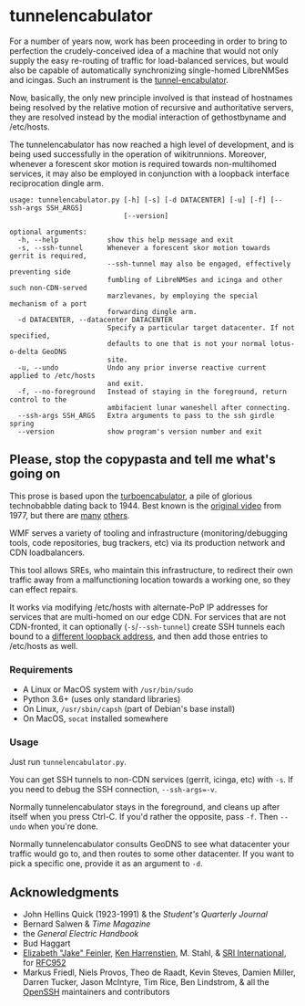 # tunnelencabulator
For a number of years now, work has been proceeding in order to bring to perfection the crudely-conceived idea of a machine that would not only supply the easy re-routing of traffic for load-balanced services, but would also be capable of automatically synchronizing single-homed LibreNMSes and icingas.  Such an instrument is the [tunnel-encabulator](https://www.youtube.com/watch?v=Ac7G7xOG2Ag).

Now, basically, the only new principle involved is that instead of hostnames
being resolved by the relative motion of recursive and authoritative servers,
they are resolved instead by the modial interaction of gethostbyname and /etc/hosts.

The tunnelencabulator has now reached a high level of development, and is being used
successfully in the operation of wikitrunnions.  Moreover, whenever a forescent skor
motion is required towards non-multihomed services, it may also be employed in conjunction
with a loopback interface reciprocation dingle arm.

```
usage: tunnelencabulator.py [-h] [-s] [-d DATACENTER] [-u] [-f] [--ssh-args SSH_ARGS]
                            [--version]

optional arguments:
  -h, --help            show this help message and exit
  -s, --ssh-tunnel      Whenever a forescent skor motion towards gerrit is required,
                        --ssh-tunnel may also be engaged, effectively preventing side
                        fumbling of LibreNMSes and icinga and other such non-CDN-served
                        marzlevanes, by employing the special mechanism of a port
                        forwarding dingle arm.
  -d DATACENTER, --datacenter DATACENTER
                        Specify a particular target datacenter. If not specified,
                        defaults to one that is not your normal lotus-o-delta GeoDNS
                        site.
  -u, --undo            Undo any prior inverse reactive current applied to /etc/hosts
                        and exit.
  -f, --no-foreground   Instead of staying in the foreground, return control to the
                        ambifacient lunar waneshell after connecting.
  --ssh-args SSH_ARGS   Extra arguments to pass to the ssh girdle spring
  --version             show program's version number and exit
```

## Please, stop the copypasta and tell me what's going on
This prose is based upon the [turboencabulator](https://en.wikipedia.org/wiki/Turboencabulator), a
pile of glorious technobabble dating back to 1944.  Best known is the
[original video](https://www.youtube.com/watch?v=Ac7G7xOG2Ag) from 1977, but there are
[many](https://www.youtube.com/watch?v=MXW0bx_Ooq4)
[others](https://www.youtube.com/watch?v=RXJKdh1KZ0w).

WMF serves a variety of tooling and infrastructure (monitoring/debugging tools, code repositories,
bug trackers, etc) via its production network and CDN loadbalancers.

This tool allows SREs, who maintain this infrastructure, to redirect their own traffic away from a
malfunctioning location towards a working one, so they can effect repairs.

It works via modifying /etc/hosts with alternate-PoP IP addresses for services that are multi-homed
on our edge CDN.  For services that are not CDN-fronted, it can optionally (`-s`/`--ssh-tunnel`)
create SSH tunnels each bound to a
[different loopback address](https://en.wikipedia.org/wiki/Localhost#Name_resolution), and then
add those entries to /etc/hosts as well.

### Requirements
* A Linux or MacOS system with `/usr/bin/sudo`
* Python 3.6+ (uses only standard libraries)
* On Linux, `/usr/sbin/capsh` (part of Debian's base install)
* On MacOS, `socat` installed somewhere

### Usage

Just run `tunnelencabulator.py`.

You can get SSH tunnels to non-CDN services (gerrit, icinga, etc) with `-s`.
If you need to debug the SSH connection, `--ssh-args=-v`.

Normally tunnelencabulator stays in the foreground, and cleans up after itself when you press Ctrl-C.
If you'd rather the opposite, pass `-f`.  Then `--undo` when you're done.

Normally tunnelencabulator consults GeoDNS to see what datacenter your traffic would go to, and then
routes to some other datacenter.  If you want to pick a specific one, provide it as an argument to `-d`.

## Acknowledgments

* John Hellins Quick (1923-1991) & the _Student's Quarterly Journal_
* Bernard Salwen & _Time Magazine_
* the _General Electric Handbook_
* Bud Haggart
* [Elizabeth "Jake" Feinler](https://en.wikipedia.org/wiki/Elizabeth_J._Feinler), [Ken Harrenstien](https://www.deafpeople.com/dp_of_month/harrenstien.html), M. Stahl, & [SRI International](https://en.wikipedia.org/wiki/SRI_International), for [RFC952](https://tools.ietf.org/html/rfc952)
* Markus Friedl, Niels Provos, Theo de Raadt, Kevin Steves, Damien Miller, Darren Tucker, Jason McIntyre, Tim Rice, Ben Lindstrom, & all the [OpenSSH](https://openssh.com) maintainers and contributors
